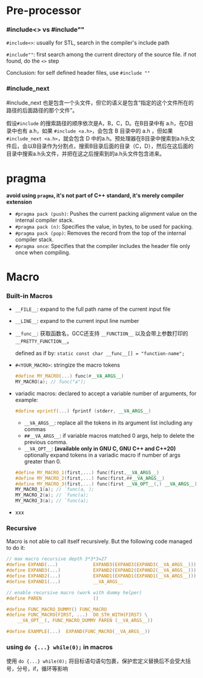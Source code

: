 

# Pre-processor

### #include<> vs #include""

`#include<>`: usually for STL, search in the compiler's include path

`#include""`: first search among the current directory of the source file. if not found, do the `<>` step

Conclusion: for self defined header files, use `#include ""` 

### #include_next

#include_next 也是包含一个头文件，但它的语义是包含“指定的这个文件所在的路径的后面路径的那个文件”。

假设`#include` 的搜索路径的顺序依次是A，B，C，D。在B目录中有 a.h，在D目录中也有 a.h，如果 `#include <a.h>`，会包含 B 目录中的 a.h ，但如果 `#include_next <a.h>`，就会包含 D 中的a.h。预处理器在B目录中搜索到a.h头文件后，会以B目录作为分割点，搜索B目录后面的目录（C，D），然后在这后面的目录中搜索a.h头文件，并把在这之后搜索到的a.h头文件包含进来。



# pragma

**avoid using `pragma`, it's not part of C++ standard, it's merely compiler extension**

- `#pragma pack (push)`: Pushes the current packing alignment value on the internal compiler stack.
- `#pragma pack (n)`: Specifies the value, in bytes, to be used for packing.
- `#pragma pack (pop)`: Removes the record from the top of the internal compiler stack.
- `#pragma once`: Specifies that the compiler includes the header file only once when compiling.



# Macro

### Built-in Macros

- `__FILE__`: expand to the full path name of the current input file

- `__LINE__`: expand to the current input line number

- `__func__`: 获取函数名，GCC还支持 `__FUNCTION__` 以及会带上参数打印的 `__PRETTY_FUNCTION__`。

  defined as if by: `static const char __func__[] = "function-name";`

- `#<YOUR_MACRO>`: stringize the macro tokens

  ```c++
  #define MY_MACRO(...) func(#__VA_ARGS__)
  MY_MACRO(a); // func("a");
  ```

- variadic macros: declared to accept a variable number of arguments, for example:

  ```c++
  #define eprintf(...) fprintf (stderr, __VA_ARGS__)
  ```

  - `__VA_ARGS__`: replace all the tokens in its argument list including any commas
  - `##__VA_ARGS__`: if  variable macros matched 0 args, help to delete the previous comma.
  - `__VA_OPT__`: **(available only in GNU C, GNU C++ and C++20)** optionally expand tokens in a variadic macro if number of args greater than 0.
  
  ```c++
  #define MY_MACRO_1(first,...) func(first,__VA_ARGS__)
  #define MY_MACRO_2(first,...) func(first,##__VA_ARGS__)
  #define MY_MACRO_3(first,...) func(first __VA_OPT__(,) __VA_ARGS__)
  MY_MACRO_1(a); // `func(a, );  
  MY_MACRO_2(a); // `func(a);
  MY_MACRO_3(a); // `func(a);
  ```
  
- xxx




### Recursive

Macro is not able to call itself recursively. But the following code managed to do it:

```C
// max macro recursive depth 3*3*3=27
#define EXPAND(...)             EXPAND3(EXPAND3(EXPAND3(__VA_ARGS__)))
#define EXPAND3(...)            EXPAND2(EXPAND2(EXPAND2(__VA_ARGS__)))
#define EXPAND2(...)            EXPAND1(EXPAND1(EXPAND1(__VA_ARGS__)))
#define EXPAND1(...)            __VA_ARGS__

// enable recursive macro (work with dummy helper)
#define PAREN                   ()

#define FUNC_MACRO_DUMMY() FUNC_MACRO
#define FUNC_MACRO(FIRST, ...)  DO_STH_WITH(FIRST) \
    __VA_OPT__(, FUNC_MACRO_DUMMY PAREN (__VA_ARGS__))

#define EXAMPLE(...)  EXPAND(FUNC_MACRO(__VA_ARGS__))
```



### using `do {...} while(0);` in macros

使用 `do {...} while(0);` 将目标语句语句包裹，保护宏定义替换后不会受大括号，分号，if，循环等影响
